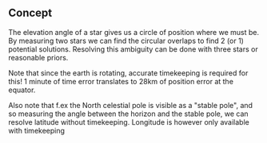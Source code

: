 ## Concept

The elevation angle of a star gives us a circle of position where we must be. By measuring two stars we can find the circular overlaps to find 2 (or 1) potential solutions. Resolving this ambiguity can be done with three stars or reasonable priors.

Note that since the earth is rotating, accurate timekeeping is required for this! 1 minute of time error translates to 28km of position error at the equator. 

Also note that f.ex the North celestial pole is visible as a "stable pole", and so measuring the angle between the horizon and the stable pole, we can resolve latitude without timekeeping. Longitude is however only available with timekeeping